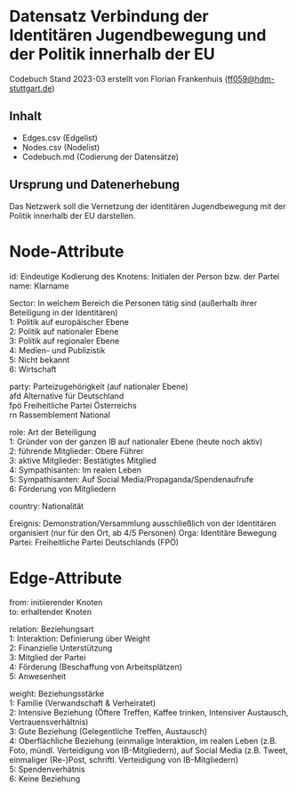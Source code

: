 # Datensatz Verbindung der Identitären Jugendbewegung und der Politik innerhalb der EU #
Codebuch Stand 2023-03
erstellt von Florian Frankenhuis (ff059@hdm-stuttgart.de)

## Inhalt
- Edges.csv (Edgelist)
- Nodes.csv (Nodelist)
- Codebuch.md (Codierung der Datensätze)

## Ursprung und Datenerhebung

Das Netzwerk soll die Vernetzung der identitären Jugendbewegung mit der Politik innerhalb der EU darstellen.



# Node-Attribute

id: Eindeutige Kodierung des Knotens: Initialen der Person bzw. der Partei				
name: Klarname				
				
Sector: In welchem Bereich die Personen tätig sind (außerhalb ihrer Beteiligung in der Identitären)				
1: Politik auf europäischer Ebene				
2: Politik auf nationaler Ebene				
3: Politik auf regionaler Ebene				
4: Medien- und Publizistik				
5: Nicht bekannt				
6: Wirtschaft				
				
party: Parteizugehörigkeit (auf nationaler Ebene)				
afd	Alternative für Deutschland			
fpö	Freiheitliche Partei Österreichs			
rn	Rassemblement National			
				
role: Art der Beteiligung				
1: Gründer von der ganzen IB auf nationaler Ebene (heute noch aktiv)				
2: führende Mitglieder: Obere Führer				
3: aktive Mitglieder: Bestätigtes Mitglied				
4: Sympathisanten: Im realen Leben				
5: Sympathisanten: Auf Social Media/Propaganda/Spendenaufrufe				
6: Förderung von Mitgliedern				
				
country: Nationalität				
				
Ereignis: Demonstration/Versammlung ausschließlich von der Identitären organisiert (nur für den Ort, ab 4/5 Personen)
Orga: Identitäre Bewegung
Partei: Freiheitliche Partei Deutschlands (FPÖ)
				
				
# Edge-Attribute			
from: initiierender Knoten				
to: erhaltender Knoten				
				
relation: Beziehungsart				
1: Interaktion: Definierung über Weight				
2: Finanzielle Unterstützung				
3: Mitglied der Partei				
4: Förderung (Beschaffung von Arbeitsplätzen)				
5: Anwesenheit				
				
				
weight: Beziehungsstärke				
1: Familie (Verwandschaft & Verheiratet)				
2: Intensive Beziehung (Öftere Treffen, Kaffee trinken, Intensiver Austausch, Vertrauensverhältnis)				
3: Gute Beziehung (Gelegentliche Treffen, Austausch)				
4: Oberflächliche Beziehung (einmalige Interaktion, im realen Leben (z.B. Foto, mündl. Verteidigung von IB-Mitgliedern), auf Social Media (z.B. Tweet, einmaliger (Re-)Post, schriftl. Verteidigung von IB-Mitgliedern)				
5: Spendenverhätnis				
6: Keine Beziehung		

